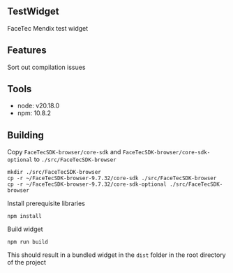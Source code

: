 ## TestWidget
FaceTec Mendix test widget

## Features
Sort out compilation issues

## Tools

* node: v20.18.0
* npm: 10.8.2

## Building

Copy `FaceTecSDK-browser/core-sdk` and `FaceTecSDK-browser/core-sdk-optional` to `./src/FaceTecSDK-browser`

```
mkdir ./src/FaceTecSDK-browser
cp -r ~/FaceTecSDK-browser-9.7.32/core-sdk ./src/FaceTecSDK-browser
cp -r ~/FaceTecSDK-browser-9.7.32/core-sdk-optional ./src/FaceTecSDK-browser
```

Install prerequisite libraries

```
npm install
```

Build widget

```
npm run build
```

This should result in a bundled widget in the `dist` folder in the root directory of the project

